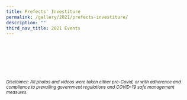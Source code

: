 ```yaml
---
title: Prefects' Investiture
permalink: /gallery/2021/prefects-investiture/
description: ""
third_nav_title: 2021 Events
---
```




<br><br><br><br><br><br>
<sup>_Disclaimer: All photos and videos were taken either pre-Covid, or with adherence and compliance to prevailing government regulations and COVID-19 safe management measures._</sup>